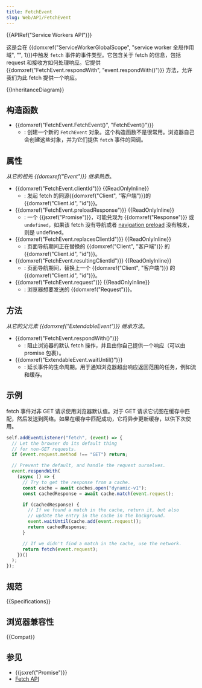 ```yaml
---
title: FetchEvent
slug: Web/API/FetchEvent
---
```

{{APIRef("Service Workers API")}}

这是会在 {{domxref("ServiceWorkerGlobalScope", "service worker 全局作用域", "", 1)}}中触发 `fetch` 事件的事件类型。它包含关于 fetch 的信息，包括 request 和接收方如何处理响应。它提供 {{domxref("FetchEvent.respondWith", "event.respondWith()")}} 方法，允许我们为此 fetch 提供一个响应。

{{InheritanceDiagram}}

## 构造函数

- {{domxref("FetchEvent.FetchEvent()", "FetchEvent()")}}
  - : 创建一个新的 `FetchEvent` 对象。这个构造函数不是很常用。浏览器自己会创建这些对象，并为它们提供 `fetch` 事件的回调。

## 属性

_从它的祖先 {{domxref("Event")}} 继承熟悉_。

- {{domxref("FetchEvent.clientId")}} {{ReadOnlyInline}}
  - : 发起 fetch 的同源{{domxref("Client", "客户端")}}的 {{domxref("Client.id", "id")}}。
- {{domxref("FetchEvent.preloadResponse")}} {{ReadOnlyInline}}
  - : 一个 {{jsxref("Promise")}}，可能兑现为 {{domxref("Response")}} 或 `undefined`，如果该 fetch 没有导航或者 [navigation preload](/zh-CN/docs/Web/API/NavigationPreloadManager) 没有触发，则是 undefined。
- {{domxref("FetchEvent.replacesClientId")}} {{ReadOnlyInline}}
  - : 页面导航期间正在替换的 {{domxref("Client", "客户端")}} 的 {{domxref("Client.id", "id")}}。
- {{domxref("FetchEvent.resultingClientId")}} {{ReadOnlyInline}}
  - : 页面导航期间，替换上一个 {{domxref("Client", "客户端")}} 的 {{domxref("Client.id", "id")}}。
- {{domxref("FetchEvent.request")}} {{ReadOnlyInline}}
  - : 浏览器想要发送的 {{domxref("Request")}}。

## 方法

_从它的父元素 {{domxref("ExtendableEvent")}} 继承方法_。

- {{domxref("FetchEvent.respondWith()")}}
  - : 阻止浏览器的默认 fetch 操作，并且由你自己提供一个响应（可以由 promise 包裹）。
- {{domxref("ExtendableEvent.waitUntil()")}}
  - : 延长事件的生命周期。用于通知浏览器超出响应返回范围的任务，例如流和缓存。

## 示例

fetch 事件对非 GET 请求使用浏览器默认值。对于 GET 请求它试图在缓存中匹配，然后发送到网络。如果在缓存中匹配成功，它将异步更新缓存，以供下次使用。

```js
self.addEventListener("fetch", (event) => {
  // Let the browser do its default thing
  // for non-GET requests.
  if (event.request.method !== "GET") return;

  // Prevent the default, and handle the request ourselves.
  event.respondWith(
    (async () => {
      // Try to get the response from a cache.
      const cache = await caches.open("dynamic-v1");
      const cachedResponse = await cache.match(event.request);

      if (cachedResponse) {
        // If we found a match in the cache, return it, but also
        // update the entry in the cache in the background.
        event.waitUntil(cache.add(event.request));
        return cachedResponse;
      }

      // If we didn't find a match in the cache, use the network.
      return fetch(event.request);
    })()
  );
});
```

## 规范

{{Specifications}}

## 浏览器兼容性

{{Compat}}

## 参见

- {{jsxref("Promise")}}
- [Fetch API](/zh-CN/docs/Web/API/Fetch_API)
